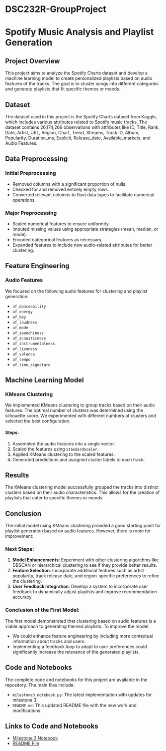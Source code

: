 # DSC232R-GroupProject

# Spotify Music Analysis and Playlist Generation

## Project Overview

This project aims to analyze the Spotify Charts dataset and develop a machine learning model to create personalized playlists based on audio features of the tracks. The goal is to cluster songs into different categories and generate playlists that fit specific themes or moods.

## Dataset

The dataset used in this project is the Spotify Charts dataset from Kaggle, which includes various attributes related to Spotify music tracks. The dataset contains 26,174,269 observations with attributes like ID, Title, Rank, Date, Artist, URL, Region, Chart, Trend, Streams, Track ID, Album, Popularity, Duration_ms, Explicit, Release_date, Available_markets, and Audio Features.

## Data Preprocessing

### Initial Preprocessing
- Removed columns with a significant proportion of nulls.
- Checked for and removed entirely empty rows.
- Converted relevant columns to float data types to facilitate numerical operations.

### Major Preprocessing
- Scaled numerical features to ensure uniformity.
- Imputed missing values using appropriate strategies (mean, median, or mode).
- Encoded categorical features as necessary.
- Expanded features to include new audio-related attributes for better clustering.

## Feature Engineering

### Audio Features
We focused on the following audio features for clustering and playlist generation:
- `af_danceability`
- `af_energy`
- `af_key`
- `af_loudness`
- `af_mode`
- `af_speechiness`
- `af_acousticness`
- `af_instrumentalness`
- `af_liveness`
- `af_valence`
- `af_tempo`
- `af_time_signature`

## Machine Learning Model

### KMeans Clustering
We implemented KMeans clustering to group tracks based on their audio features. The optimal number of clusters was determined using the silhouette score. We experimented with different numbers of clusters and selected the best configuration.

#### Steps:
1. Assembled the audio features into a single vector.
2. Scaled the features using `StandardScaler`.
3. Applied KMeans clustering to the scaled features.
4. Generated predictions and assigned cluster labels to each track.

## Results

The KMeans clustering model successfully grouped the tracks into distinct clusters based on their audio characteristics. This allows for the creation of playlists that cater to specific themes or moods.

## Conclusion

The initial model using KMeans clustering provided a good starting point for playlist generation based on audio features. However, there is room for improvement:

### Next Steps:
1. **Model Enhancements**: Experiment with other clustering algorithms like DBSCAN or hierarchical clustering to see if they provide better results.
2. **Feature Selection**: Incorporate additional features such as artist popularity, track release date, and region-specific preferences to refine the clustering.
3. **User Feedback Integration**: Develop a system to incorporate user feedback to dynamically adjust playlists and improve recommendation accuracy.

### Conclusion of the First Model:
The first model demonstrated that clustering based on audio features is a viable approach to generating themed playlists. To improve the model:
- We could enhance feature engineering by including more contextual information about tracks and users.
- Implementing a feedback loop to adapt to user preferences could significantly increase the relevance of the generated playlists.

## Code and Notebooks

The complete code and notebooks for this project are available in the repository. The main files include:
- `milestone3_notebook.py`: The latest implementation with updates for milestone 3.
- `README.md`: This updated README file with the new work and modifications.

## Links to Code and Notebooks
- [Milestone 3 Notebook](Milestone3_Notebook.ipynb)
- [README File](README.md)
